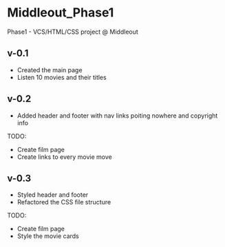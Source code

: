 # Middleout_Phase1
Phase1 -  VCS/HTML/CSS project @ Middleout

## v-0.1
* Created the main page
* Listen 10 movies and their titles

## v-0.2
* Added header and footer with nav links poiting nowhere and copyright info

TODO: 
* Create film page 
* Create links to every movie move

## v-0.3 
* Styled header and footer
* Refactored the CSS file structure

TODO: 
* Create film page 
* Style the movie cards